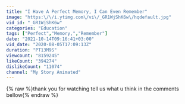 ```yaml
---
title: "I Have A Perfect Memory, I Can Even Remember"
image: "https:\/\/i.ytimg.com\/vi\/_GR1WjShK6w\/hqdefault.jpg"
vid_id: "_GR1WjShK6w"
categories: "Education"
tags: ["Perfect","Memory,","Remember"]
date: "2021-10-14T09:16:41+03:00"
vid_date: "2020-08-05T17:09:13Z"
duration: "PT13M9S"
viewcount: "8159245"
likeCount: "394274"
dislikeCount: "11074"
channel: "My Story Animated"
---
```

{% raw %}thank you for watching tell us what u think in the comments bellow{% endraw %}
